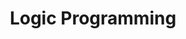 ---
types: "word"

title: "Logic Programming"

categories: ['']

tags: ['Logic', 'Programming']

arabic: 'البرمجة عبر المنطق'

arexps: []

enwords: ['Logic Programming']

enexps: []

arlexicons: 'ب'

enlexicons: 'L'

authors: ['Ruqayya Roshdy']

translators: ['']

citations: 'العربية والذكاء الاصطناعي'

sources: 'مركز الملك عبدالله بن عبدالعزيز الدولي لخدمة اللغة العربية'

word: "true"

slug: ""
---